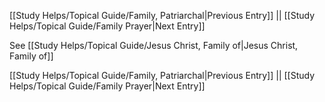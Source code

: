 [[Study Helps/Topical Guide/Family, Patriarchal|Previous Entry]]  ||  [[Study Helps/Topical Guide/Family Prayer|Next Entry]]

 See [[Study Helps/Topical Guide/Jesus Christ, Family of|Jesus Christ, Family of]]

[[Study Helps/Topical Guide/Family, Patriarchal|Previous Entry]]  ||  [[Study Helps/Topical Guide/Family Prayer|Next Entry]]